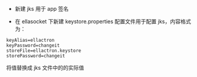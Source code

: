 * 新建 jks 用于 app 签名

* 在 ellasocket 下新建 keystore.properties 配置文件用于配置 jks，内容格式为：

~~~
keyAlias=ellactron
keyPassword=changeit
storeFile=ellactron.keystore
storePassword=changeit
~~~

将值替换成 jks 文件中的的实际值
